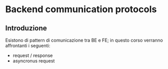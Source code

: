 # Backend communication protocols

## Introduzione

Esistono di pattern di comunicazione tra BE e FE; in questo corso verranno affrontanti i seguenti:

- request / response
- asyncronus request
